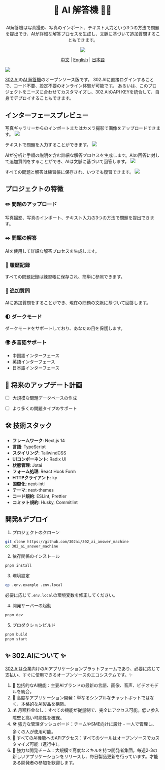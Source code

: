 # <p align="center"> 📝 AI 解答機 🚀✨</p>

<p align="center">AI解答機は写真撮影、写真のインポート、テキスト入力という3つの方法で問題を提出でき、AIが詳細な解答プロセスを生成し、文脈に基づいて追加質問することもできます。</p>

<p align="center"><a href="https://302.ai/product/detail/54" target="blank"><img src="https://file.302.ai/gpt/imgs/github/20250102/72a57c4263944b73bf521830878ae39a.png" /></a></p >

<p align="center"><a href="README_zh.md">中文</a> | <a href="README.md">English</a> | <a href="README_ja.md">日本語</a></p>


![](docs/302_AI_Answer_Machine_jp.png)

[302.AI](https://302.ai/ja/)の[AI 解答機](https://302.ai/product/detail/54)のオープンソース版です。
302.AIに直接ログインすることで、コード不要、設定不要のオンライン体験が可能です。
あるいは、このプロジェクトをニーズに合わせてカスタマイズし、302.AIのAPI KEYを統合して、自身でデプロイすることもできます。

## インターフェースプレビュー
写真ギャラリーからのインポートまたはカメラ撮影で画像をアップロードできます。
![](docs/302_AI_Answer_Machine_jp_screenshot_01.png)

テキストで問題を入力することができます。
![](docs/302_AI_Answer_Machine_jp_screenshot_02.png)     

AIが分析と手順の説明を含む詳細な解答プロセスを生成します。AIの回答に対して追加質問をすることができ、AIは文脈に基づいて回答します。
![](docs/302_AI_Answer_Machine_jp_screenshot_03.png)     

すべての問題と解答は練習帳に保存され、いつでも復習できます。
![](docs/302_AI_Answer_Machine_jp_screenshot_04.png)

## プロジェクトの特徴
### ✏️ 問題のアップロード
写真撮影、写真のインポート、テキスト入力の3つの方法で問題を提出できます。
### ✒️ 問題の解答
AIを使用して詳細な解答プロセスを生成します。
### 📖 履歴記録
すべての問題記録は練習帳に保存され、簡単に参照できます。
### 💬 追加質問
AIに追加質問をすることができ、現在の問題の文脈に基づいて回答します。
### 🌓 ダークモード
ダークモードをサポートしており、あなたの目を保護します。
### 🌍 多言語サポート
- 中国語インターフェース
- 英語インターフェース
- 日本語インターフェース


## 🚩 将来のアップデート計画
- [ ] 大規模な問題データベースの作成
- [ ] より多くの問題タイプのサポート



## 🛠️ 技術スタック

- **フレームワーク**: Next.js 14
- **言語**: TypeScript
- **スタイリング**: TailwindCSS
- **UIコンポーネント**: Radix UI
- **状態管理**: Jotai
- **フォーム処理**: React Hook Form
- **HTTPクライアント**: ky
- **国際化**: next-intl
- **テーマ**: next-themes
- **コード規約**: ESLint, Prettier
- **コミット規約**: Husky, Commitlint

## 開発&デプロイ
1. プロジェクトのクローン
```bash
git clone https://github.com/302ai/302_ai_answer_machine
cd 302_ai_answer_machine
```

2. 依存関係のインストール
```bash
pnpm install
```

3. 環境設定
```bash
cp .env.example .env.local
```
必要に応じて`.env.local`の環境変数を修正してください。

4. 開発サーバーの起動
```bash
pnpm dev
```

5. プロダクションビルド
```bash
pnpm build
pnpm start
```


## ✨ 302.AIについて ✨
[302.AI](https://302.ai/ja/)は企業向けのAIアプリケーションプラットフォームであり、必要に応じて支払い、すぐに使用できるオープンソースのエコシステムです。✨
1. 🧠 包括的なAI機能：主要AIブランドの最新の言語、画像、音声、ビデオモデルを統合。
2. 🚀 高度なアプリケーション開発：単なるシンプルなチャットボットではなく、本格的なAI製品を構築。
3. 💰 月額料金なし：すべての機能が従量制で、完全にアクセス可能。低い参入障壁と高い可能性を確保。
4. 🛠 強力な管理ダッシュボード：チームやSME向けに設計 - 一人で管理し、多くの人が使用可能。
5. 🔗 すべてのAI機能へのAPIアクセス：すべてのツールはオープンソースでカスタマイズ可能（進行中）。
6. 💪 強力な開発チーム：大規模で高度なスキルを持つ開発者集団。毎週2-3の新しいアプリケーションをリリースし、毎日製品更新を行っています。才能ある開発者の参加を歓迎します。
